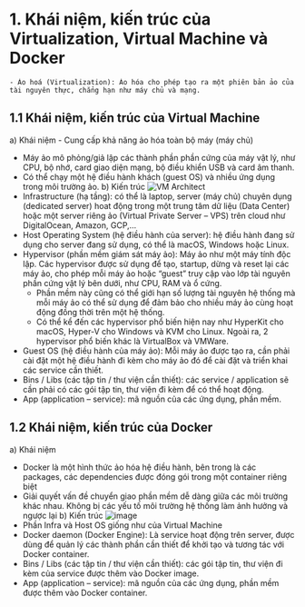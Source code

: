 # **1. Khái niệm, kiến trúc của Virtualization, Virtual Machine và Docker**
	- Ảo hoá (Virtualization): Ảo hóa cho phép tạo ra một phiên bản ảo của tài nguyên thực, chẳng hạn như máy chủ và mạng. 
## **1.1 Khái niệm, kiến trúc của Virtual Machine**
a) Khái niệm
	- Cung cấp khả năng ảo hóa toàn bộ máy (máy chủ)
- Máy ảo mô phỏng/giả lập các thành phần phần cứng của máy vật lý, như CPU, bộ nhớ, card giao diện mạng, bộ điều khiển USB và card âm thanh.
- Có thể chạy một hệ điều hành khách (guest OS) và nhiều ứng dụng trong môi trường ảo.
b) Kiến trúc
![VM Architect](https://github.com/hynhdih/Training_OM/assets/82271913/109b6b80-d5df-4b8c-be3a-b465d3bb051a)
- Infrastructure (hạ tầng): có thể là laptop, server (máy chủ) chuyên dụng (dedicated server) hoat động trong một trung tâm dữ liệu (Data Center) hoặc một server riêng ảo (Virtual Private Server – VPS) trên cloud như DigitalOcean, Amazon, GCP,…
- Host Operating System (hệ điều hành của server): hệ điều hành đang sử dụng cho server đang sử dụng, có thể là macOS, Windows hoặc Linux.
- Hypervisor (phần mềm giám sát máy ảo): Máy ảo như một máy tính độc lập. Các hypervisor được sử dụng để tạo, startup, dừng và reset lại các máy ảo, cho phép mỗi máy ảo hoặc “guest” truy cập vào lớp tài nguyên phần cứng vật lý bên dưới, như CPU, RAM và ổ cứng.
  - Phần mềm này cũng có thể giới hạn số lượng tài nguyên hệ thống mà mỗi máy ảo có thể sử dụng để đảm bảo cho nhiều máy ảo cùng hoạt động đồng thời trên một hệ thống.
  - Có thể kể đến các hypervisor phổ biến hiện nay như HyperKit cho macOS, Hyper-V cho Windows và KVM cho Linux. Ngoài ra, 2 hypervisor phổ biến khác là VirtualBox và VMWare.
- Guest OS (hệ điều hành của máy ảo): Mỗi máy ảo được tạo ra, cần phải cài đặt một hệ điều hành đi kèm cho máy ảo đó để cài đặt và triển khai các service cần thiết.
- Bins / Libs (các tập tin / thư viện cần thiết): các service / application sẽ cần phải có các gói tập tin, thư viện đi kèm để có thể hoạt động.
- App (application – service): mã nguồn của các ứng dụng, phần mềm.
## 1.2 Khái niệm, kiến trúc của Docker
a) Khái niệm
- Docker là một hình thức ảo hóa hệ điều hành, bên trong là các packages, các dependencies được đóng gói trong một container riêng biệt
- Giải quyết vấn đề chuyển giao phần mềm dễ dàng giữa các môi trường khác nhau. Không bị các yếu tố môi trường hệ thống làm ảnh hưởng và ngược lại
b) Kiến trúc
![image](https://github.com/hynhdih/Training_OM/assets/82271913/ed0a43fe-037d-40d4-b5cf-0a7d5a7e0af3)
- Phần Infra và Host OS giống như của Virtual Machine
- Docker daemon (Docker Engine): Là service hoạt động trên server, được dùng để quản lý các thành phần cần thiết để khởi tạo và tương tác với Docker container.
- Bins / Libs (các tập tin / thư viện cần thiết): các gói tập tin, thư viện đi kèm của service được thêm vào Docker image.
- App (application – service): mã nguồn của các ứng dụng, phần mềm được thêm vào Docker container.
